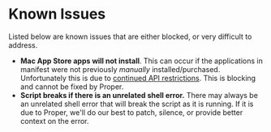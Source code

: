 # Known Issues

Listed below are known issues that are either blocked, or very difficult to address.

- **Mac App Store apps will not install**. This can occur if the applications in manifest were not previously _manually_ installed/purchased. Unfortunately this is due to [continued API restrictions](https://github.com/mas-cli/mas#%EF%B8%8F-known-issues). This is blocking and cannot be fixed by Proper.
- **Script breaks if there is an unrelated shell error.** There may always be an unrelated shell error that will break the script as it is running. If it is due to Proper, we'll do our best to patch, silence, or provide better context on the error.
